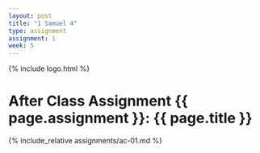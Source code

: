 ```yaml
---
layout: post
title: "1 Samuel 4"
type: assignment
assignment: 1
week: 5
---
```


{% include logo.html %}

# After Class Assignment {{ page.assignment }}: {{ page.title }}

{% include_relative assignments/ac-01.md %}